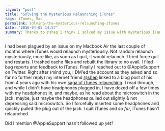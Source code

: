 ```yaml
---
layout: "post"
title: "Solving the Mysterious Relaunching iTunes"
tags: iTunes, Mac
permalink: solving-the-mysterious-relaunching-itunes
date: "2016-04-05 14:57"
summary: Thanks to @shep I think I solved my issue with mysterious iTunes relaunch.
---
```

I had been plagued by an issue on my Macbook Air the last couple of months where iTunes would relaunch mysteriously. Not random relaunch mysteriously, more like, as soon as I quit, it would relaunch.  I tried force quit and restarts. I trashed cache files and rebuilt the library to no avail. I filed bug reports and feedback to iTunes. Finally I reached out to @AppleSupport on Twitter. Right after (mind you, I DM'ed the account as they asked and so far no further reply) my internet friend [@shep](https://twitter.com/shep) linked to a blog post of his from 4 years ago with his own [saga of iTunes relaunching](https://iamshep.net/2012/08/the-never-ending-saga-of-itunes-launching-itself/). I read through, and while I didn't have headphones plugged in, I have dozed off a few times with my headphones in, and maybe, as he read about the microswitch in the jack, maybe, just maybe the headphones pulled out slightly & not depressing said microswitch. So I forcefully inserted some headphones and quickly pulled the plug out of the jack. I quit iTunes and *so far*, iTunes hasn't relaunched.

Did I mention @AppleSupport hasn't followed up yet?
